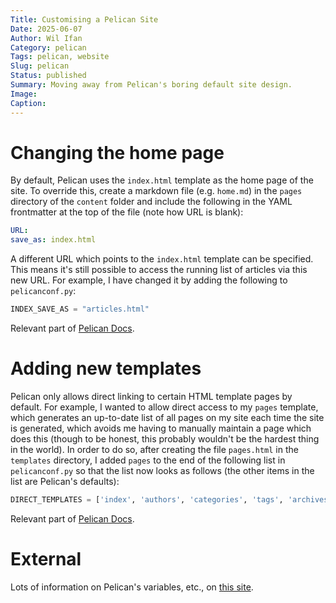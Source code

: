 ```yaml
---
Title: Customising a Pelican Site
Date: 2025-06-07
Author: Wil Ifan
Category: pelican
Tags: pelican, website
Slug: pelican
Status: published
Summary: Moving away from Pelican's boring default site design.
Image:
Caption:
---
```


# Changing the home page

By default, Pelican uses the `index.html` template as the home page of the site.  To override this, create a markdown file (e.g. `home.md`) in the `pages` directory of the `content` folder and include the following in the YAML frontmatter at the top of the file (note how URL is blank):

```yaml
URL:
save_as: index.html
```

A different URL which points to the `index.html` template can be specified.  This means it's still possible to access the running list of articles via this new URL.  For example, I have changed it by adding the following to `pelicanconf.py`:

```python
INDEX_SAVE_AS = "articles.html"
```

Relevant part of [Pelican Docs][home-page].

[home-page]: https://docs.getpelican.com/en/latest/faq.html#how-can-i-use-a-static-page-as-my-home-page

# Adding new templates

Pelican only allows direct linking to certain HTML template pages by default.  For example, I wanted to allow direct access to my `pages` template, which generates an up-to-date list of all pages on my site each time the site is generated, which avoids me having to manually maintain a page which does this (though to be honest, this probably wouldn't be the hardest thing in the world).  In order to do so, after creating the file `pages.html` in the `templates` directory, I added `pages` to the end of the following list in `pelicanconf.py` so that the list now looks as follows (the other items in the list are Pelican's defaults):

```python
DIRECT_TEMPLATES = ['index', 'authors', 'categories', 'tags', 'archives', 'pages']
```

Relevant part of [Pelican Docs][templates].

[templates]: https://docs.getpelican.com/en/stable/settings.html#template-pages

# External

Lots of information on Pelican's variables, etc., on [this site][cat].

[cat]: https://www.thedigitalcatonline.com/blog/2021/03/25/how-to-write-a-pelican-theme-for-your-static-website/
